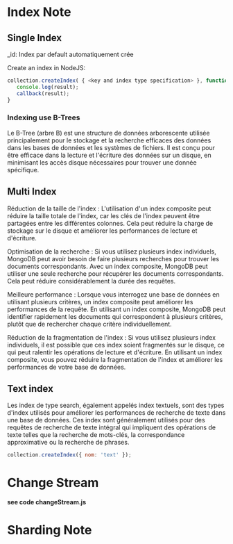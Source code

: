# Index Note

## Single Index

_id: Index par default automatiquement crée

Create an index in NodeJS:
````js
collection.createIndex( { <key and index type specification> }, function(err, result) {
   console.log(result);
   callback(result);
}
````

### Indexing use B-Trees
Le B-Tree (arbre B) est une structure de données arborescente utilisée principalement pour le stockage et la recherche efficaces des données dans les bases de données et les systèmes de fichiers. Il est conçu pour être efficace dans la lecture et l'écriture des données sur un disque, en minimisant les accès disque nécessaires pour trouver une donnée spécifique.

## Multi Index

Réduction de la taille de l'index : L'utilisation d'un index composite peut réduire la taille totale de l'index, car les clés de l'index peuvent être partagées entre les différentes colonnes. Cela peut réduire la charge de stockage sur le disque et améliorer les performances de lecture et d'écriture.

Optimisation de la recherche : Si vous utilisez plusieurs index individuels, MongoDB peut avoir besoin de faire plusieurs recherches pour trouver les documents correspondants. Avec un index composite, MongoDB peut utiliser une seule recherche pour récupérer les documents correspondants. Cela peut réduire considérablement la durée des requêtes.

Meilleure performance : Lorsque vous interrogez une base de données en utilisant plusieurs critères, un index composite peut améliorer les performances de la requête. En utilisant un index composite, MongoDB peut identifier rapidement les documents qui correspondent à plusieurs critères, plutôt que de rechercher chaque critère individuellement.

Réduction de la fragmentation de l'index : Si vous utilisez plusieurs index individuels, il est possible que ces index soient fragmentés sur le disque, ce qui peut ralentir les opérations de lecture et d'écriture. En utilisant un index composite, vous pouvez réduire la fragmentation de l'index et améliorer les performances de votre base de données.

## Text index

Les index de type search, également appelés index textuels, sont des types d'index utilisés pour améliorer les performances de recherche de texte dans une base de données. Ces index sont généralement utilisés pour des requêtes de recherche de texte intégral qui impliquent des opérations de texte telles que la recherche de mots-clés, la correspondance approximative ou la recherche de phrases.

````javascript
collection.createIndex({ nom: 'text' });
````

# Change Stream

__see code changeStream.js__

# Sharding Note